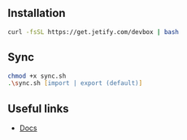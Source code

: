 ## Installation
```zsh
curl -fsSL https://get.jetify.com/devbox | bash
```

## Sync
```zsh
chmod +x sync.sh
.\sync.sh [import | export (default)]
```

## Useful links
- [Docs](https://www.jetify.com/devbox)
